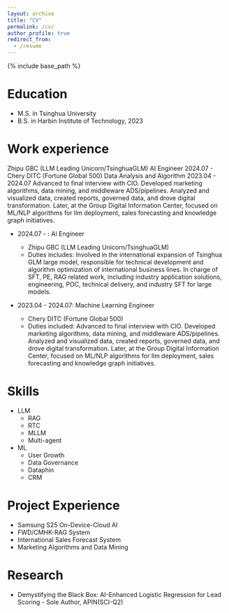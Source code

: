 ```yaml
---
layout: archive
title: "CV"
permalink: /cv/
author_profile: true
redirect_from:
  - /resume
---
```


{% include base_path %}

Education
======
* M.S. in Tsinghua University
* B.S. in Harbin Institute of Technology, 2023

Work experience
======
Zhipu GBC (LLM Leading Unicorn/TsinghuaGLM) AI Engineer 2024.07 -
 Chery DITC (Fortune Global 500) Data Analysis and Algorithm 2023.04 - 2024.07
Advanced to final interview with CIO. Developed marketing algorithms, data mining, and middleware ADS/pipelines. Analyzed and visualized data, created reports, governed data, and drove digital transformation. Later, at the Group Digital
Information Center, focused on ML/NLP algorithms for llm deployment, sales forecasting and knowledge graph initiatives.
* 2024.07 - : AI Engineer
  * Zhipu GBC (LLM Leading Unicorn/TsinghuaGLM)
  * Duties includes: Involved in the international expansion of Tsinghua GLM large model, responsible for technical development and algorithm optimization of international business lines. In charge of SFT, PE, RAG related work, including industry application solutions, engineering, POC, technical delivery, and industry SFT for large models.

* 2023.04 - 2024.07: Machine Learning Engineer
  * Chery DITC (Fortune Global 500)
  * Duties included: Advanced to final interview with CIO. Developed marketing algorithms, data mining, and middleware ADS/pipelines. Analyzed and visualized data, created reports, governed data, and drove digital transformation. Later, at the Group Digital Information Center, focused on ML/NLP algorithms for llm deployment, sales forecasting and knowledge graph initiatives.
  
Skills
======
* LLM
  * RAG
  * RTC
  * MLLM
  * Multi-agent
* ML
  * User Growth
  * Data Governance
  * Dataphin
  * CRM
  
Project Experience
======
* Samsung S25 On-Device-Cloud AI
* FWD/CMHK-RAG System
* International Sales Forecast System
* Marketing Algorithms and Data Mining

Research
======
* Demystifying the Black Box: AI-Enhanced Logistic Regression for Lead Scoring - Sole Author, APIN(SCI-Q2)
